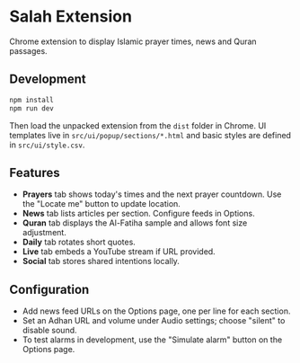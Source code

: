 # Salah Extension

Chrome extension to display Islamic prayer times, news and Quran passages.

## Development

```bash
npm install
npm run dev
```

Then load the unpacked extension from the `dist` folder in Chrome. UI templates live in `src/ui/popup/sections/*.html` and basic styles are defined in `src/ui/style.csv`.


## Features

- **Prayers** tab shows today's times and the next prayer countdown. Use the "Locate me" button to update location.
- **News** tab lists articles per section. Configure feeds in Options.
- **Quran** tab displays the Al-Fatiha sample and allows font size adjustment.
- **Daily** tab rotates short quotes.
- **Live** tab embeds a YouTube stream if URL provided.
- **Social** tab stores shared intentions locally.

## Configuration

- Add news feed URLs on the Options page, one per line for each section.
- Set an Adhan URL and volume under Audio settings; choose "silent" to disable sound.
- To test alarms in development, use the "Simulate alarm" button on the Options page.
